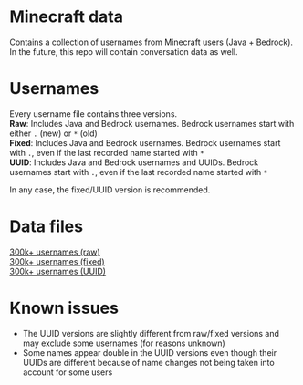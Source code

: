 # Minecraft data
Contains a collection of usernames from Minecraft users (Java + Bedrock). In the future, this repo will contain conversation data as well.

# Usernames
Every username file contains three versions.  
**Raw**: Includes Java and Bedrock usernames. Bedrock usernames start with either `.` (new) or `*` (old)  
**Fixed**: Includes Java and Bedrock usernames. Bedrock usernames start with `.`, even if the last recorded name started with `*`  
**UUID**: Includes Java and Bedrock usernames and UUIDs. Bedrock usernames start with `.`, even if the last recorded name started with `*`  

In any case, the fixed/UUID version is recommended.

# Data files
[300k+ usernames (raw)](usernames_331283.txt)  
[300k+ usernames (fixed)](usernames_fixed_331283.txt)  
[300k+ usernames (UUID)](usernames_uuid_331420.txt)  

# Known issues
- The UUID versions are slightly different from raw/fixed versions and may exclude some usernames (for reasons unknown)
- Some names appear double in the UUID versions even though their UUIDs are different because of name changes not being taken into account for some users